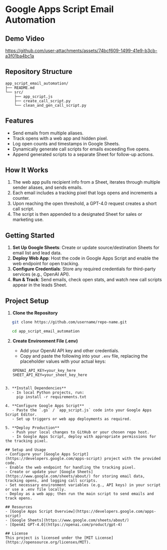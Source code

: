 # Google Apps Script Email Automation

## Demo Video
https://github.com/user-attachments/assets/74bcf609-1499-41e9-b3cb-a3f01ba4bc1a

## Repository Structure
```text
app_script_email_automation/
├── README.md
└── src/
    ├── app_script.js
    ├── create_call_script.py
    └── clean_and_gen_call_script.py
```

## Features
- Send emails from multiple aliases.
- Track opens with a web app and hidden pixel.
- Log open counts and timestamps in Google Sheets.
- Dynamically generate call scripts for emails exceeding five opens.
- Append generated scripts to a separate Sheet for follow-up actions.

## How It Works
1. The web app pulls recipient info from a Sheet, iterates through multiple sender aliases, and sends emails.  
2. Each email includes a tracking pixel that logs opens and increments a counter.  
3. Upon reaching the open threshold, a GPT-4.0 request creates a short call script.  
4. The script is then appended to a designated Sheet for sales or marketing use.

## Getting Started
1. **Set Up Google Sheets**: Create or update source/destination Sheets for email list and lead data.  
2. **Deploy Web App**: Host the code in Google Apps Script and enable the web endpoint for open tracking.  
3. **Configure Credentials**: Store any required credentials for third-party services (e.g., OpenAI API).  
4. **Run & Track**: Send emails, check open stats, and watch new call scripts appear in the leads Sheet.

## Project Setup
1. **Clone the Repository**  
``` bash
   git clone https://github.com/username/repo-name.git  
```
``` bash
   cd app_script_email_automation
```
2. **Create Environment File (.env)**  
   - Add your OpenAI API key and other credentials.  
   - Copy and paste the following into your `.env` file, replacing the placeholder values with your actual keys:

   ```env
   OPENAI_API_KEY=your_key_here
   SHEET_API_KEY=your_sheet_key_here
   ```
```

3. **Install Dependencies**  
   - In local Python projects, run:  
     pip install -r requirements.txt  

4. **Configure Google Apps Script**  
   - Paste the `.gs` / `app_script.js` code into your Google Apps Script Editor.  
   - Set up triggers or web app deployments as required.

5. **Deploy Production**  
   - Push your local changes to GitHub or your chosen repo host.  
   - In Google Apps Script, deploy with appropriate permissions for the tracking pixel.

## Setup and Usage
- Configure your [Google Apps Script](https://developers.google.com/apps-script) project with the provided code.
- Enable the web endpoint for handling the tracking pixel.
- Create or update your [Google Sheets](https://www.google.com/sheets/about/) for storing email data, tracking opens, and logging call scripts.
- Set necessary environment variables (e.g., API keys) in your script or use a .env file locally.
- Deploy as a web app; then run the main script to send emails and track opens.

## Resources
- [Google Apps Script Overview](https://developers.google.com/apps-script)
- [Google Sheets](https://www.google.com/sheets/about/)
- [OpenAI GPT-4.0](https://openai.com/product/gpt-4)

## License
This project is licensed under the [MIT License](https://opensource.org/licenses/MIT).
